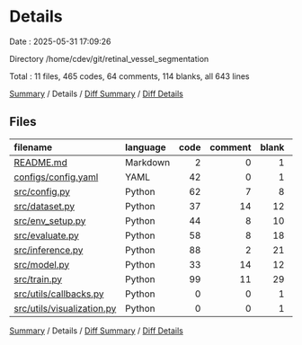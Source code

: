 # Details

Date : 2025-05-31 17:09:26

Directory /home/cdev/git/retinal_vessel_segmentation

Total : 11 files,  465 codes, 64 comments, 114 blanks, all 643 lines

[Summary](results.md) / Details / [Diff Summary](diff.md) / [Diff Details](diff-details.md)

## Files
| filename | language | code | comment | blank | total |
| :--- | :--- | ---: | ---: | ---: | ---: |
| [README.md](/README.md) | Markdown | 2 | 0 | 1 | 3 |
| [configs/config.yaml](/configs/config.yaml) | YAML | 42 | 0 | 1 | 43 |
| [src/config.py](/src/config.py) | Python | 62 | 7 | 8 | 77 |
| [src/dataset.py](/src/dataset.py) | Python | 37 | 14 | 12 | 63 |
| [src/env\_setup.py](/src/env_setup.py) | Python | 44 | 8 | 10 | 62 |
| [src/evaluate.py](/src/evaluate.py) | Python | 58 | 8 | 18 | 84 |
| [src/inference.py](/src/inference.py) | Python | 88 | 2 | 21 | 111 |
| [src/model.py](/src/model.py) | Python | 33 | 14 | 12 | 59 |
| [src/train.py](/src/train.py) | Python | 99 | 11 | 29 | 139 |
| [src/utils/callbacks.py](/src/utils/callbacks.py) | Python | 0 | 0 | 1 | 1 |
| [src/utils/visualization.py](/src/utils/visualization.py) | Python | 0 | 0 | 1 | 1 |

[Summary](results.md) / Details / [Diff Summary](diff.md) / [Diff Details](diff-details.md)